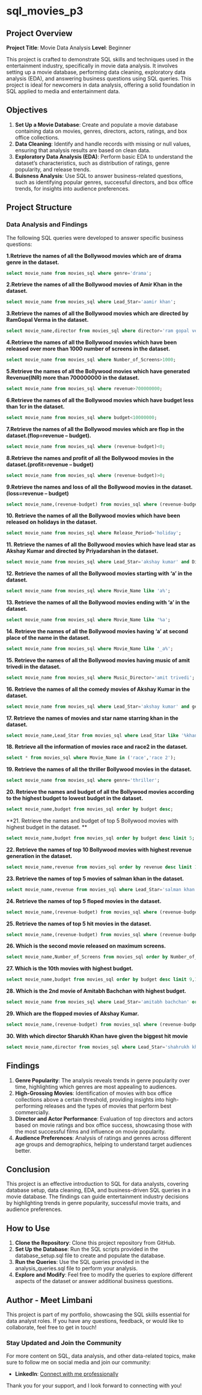 # sql_movies_p3

## Project Overview

**Project Title**: Movie Data Analysis
**Level**: Beginner

This project is crafted to demonstrate SQL skills and techniques used in the entertainment industry, specifically in movie data analysis. It involves setting up a movie database, performing data cleaning, exploratory data analysis (EDA), and answering business questions using SQL queries. This project is ideal for newcomers in data analysis, offering a solid foundation in SQL applied to media and entertainment data.

## Objectives

1. **Set Up a Movie Database**: Create and populate a movie database containing data on movies, genres, directors, actors, ratings, and box office collections.
2. **Data Cleaning**: Identify and handle records with missing or null values, ensuring that analysis results are based on clean data.
3. **Exploratory Data Analysis (EDA)**: Perform basic EDA to understand the dataset’s characteristics, such as distribution of ratings, genre popularity, and release trends.
4. **Buisness Analysis**: Use SQL to answer business-related questions, such as identifying popular genres, successful directors, and box office trends, for insights into audience preferences.

## Project Structure

### Data Analysis and Findings

The following SQL queries were developed to answer specific business questions:

**1.Retrieve the names of all the Bollywood movies 
which are of drama genre in the dataset.**
```sql
select movie_name from movies_sql where genre='drama';
```

**2.Retrieve the names of all the Bollywood 
movies of Amir Khan in the dataset.**
```sql
select movie_name from movies_sql where Lead_Star='aamir khan';
```

**3.Retrieve the names of all the Bollywood 
movies which are directed by RamGopal 
Verma in the dataset.**
```sql
select movie_name,director from movies_sql where director='ram gopal verma';
```

**4.Retrieve the names of all the Bollywood 
movies which have been released over 
more than 1000 number of screens in the 
dataset.**
```sql
select movie_name from movies_sql where Number_of_Screens>1000;
```

**5.Retrieve the names of all the Bollywood 
movies which have generated Revenue(INR)
more than 700000000 in the dataset.**
```sql
select movie_name from movies_sql where revenue>700000000;
```

**6.Retrieve the names of all the Bollywood 
movies which have budget less than 1cr in 
the dataset.**
```sql
select movie_name from movies_sql where budget<10000000;
```

**7.Retrieve the names of all the Bollywood 
movies which are flop in the 
dataset.(flop=revenue – budget).**
```sql
select movie_name from movies_sql where (revenue-budget)<0;
```

**8.Retrieve the names and profit of all the 
Bollywood movies in the
dataset.(profit=revenue – budget)**
```sql
select movie_name from movies_sql where (revenue-budget)>0;
```

**9.Retrieve the names and loss of all the 
Bollywood movies in the
dataset.(loss=revenue – budget)**
```sql
select movie_name,(revenue-budget) from movies_sql where (revenue-budget)<0;
```

**10. Retrieve the names of all the Bollywood 
movies which have been released on 
holidays in the dataset.**
```sql
select movie_name from movies_sql where Release_Period='holiday';
```

**11. Retrieve the names of all the Bollywood 
movies which have lead star as Akshay 
Kumar and directed by Priyadarshan in the
dataset.**
```sql
select movie_name from movies_sql where Lead_Star='akshay kumar' and Director='priyadarshan';
```

**12. Retrieve the names of all the Bollywood 
movies starting with ‘a’ in the dataset.**
```sql
select movie_name from movies_sql where Movie_Name like 'a%';
```

**13. Retrieve the names of all the Bollywood 
movies ending with ‘a’ in the dataset.**
```sql
select movie_name from movies_sql where Movie_Name like '%a';
```

**14. Retrieve the names of all the Bollywood 
movies having ‘a’ at second place of the 
name in the dataset.**
```sql
select movie_name from movies_sql where Movie_Name like '_a%';
```

**15. Retrieve the names of all the Bollywood 
movies having music of amit trivedi in the
dataset.**
```sql
select movie_name from movies_sql where Music_Director='amit trivedi';
```

**16. Retrieve the names of all the comedy 
movies of Akshay Kumar in the dataset.**
```sql
select movie_name from movies_sql where Lead_Star='akshay kumar' and genre='comedy';
```

**17. Retrieve the names of movies and star 
name starring khan in the dataset.**
```sql
select movie_name,Lead_Star from movies_sql where Lead_Star like '%khan';
```

**18. Retrieve all the information of movies 
race and race2 in the dataset.**
```sql
select * from movies_sql where Movie_Name in ('race','race 2');
```

**19. Retrieve the names of all the thriller 
Bollywood movies in the dataset.**
```sql
select movie_name from movies_sql where genre='thriller';
```

**20. Retrieve the names and budget of all the 
Bollywood movies according to the highest 
budget to lowest budget in the dataset.**
```sql
select movie_name,budget from movies_sql order by budget desc;
```

**21. Retrieve the names and budget of top 5 
Bollywood movies with highest budget in 
the dataset. **
```sql
select movie_name,budget from movies_sql order by budget desc limit 5;
```

**22. Retrieve the names of top 10 Bollywood 
movies with highest revenue generation in 
the dataset.**
```sql
select movie_name,revenue from movies_sql order by revenue desc limit 10;
```

**23. Retrieve the names of top 5 movies of 
salman khan in the dataset.**
```sql
select movie_name,revenue from movies_sql where Lead_Star='salman khan' order by revenue desc limit 5;
```

**24. Retrieve the names of top 5 floped movies 
in the dataset.**
```sql
select movie_name,(revenue-budget) from movies_sql where (revenue-budget)<0 order by (revenue-budget) limit 5;
```

**25. Retrieve the names of top 5 hit movies in 
the dataset.**
```sql
select movie_name,(revenue-budget) from movies_sql where (revenue-budget)>0 order by (revenue-budget) desc limit 5;
```

**26. Which is the second movie released on 
maximum screens.**
```sql
select movie_name,Number_of_Screens from movies_sql order by Number_of_Screens desc limit 1,1;
```

**27. Which is the 10th movies with highest 
budget.**
```sql
select movie_name,budget from movies_sql order by budget desc limit 9,1;
```

**28. Which is the 2nd movie of Amitabh 
Bachchan with highest budget.**
```sql
select movie_name from movies_sql where Lead_Star='amitabh bachchan' order by budget desc limit 1,1;
```

**29. Which are the flopped movies of Akshay
Kumar.**
```sql
select movie_name,(revenue-budget) from movies_sql where (revenue-budget)<0 and Lead_Star='akshay kumar';
```

**30. With which director Sharukh Khan have 
given the biggest hit movie**
```sql
select movie_name,director from movies_sql where Lead_Star='shahrukh khan' order by revenue desc limit 1;
```

## Findings

1. **Genre Popularity**: The analysis reveals trends in genre popularity over time, highlighting which genres are most appealing to audiences.
2. **High-Grossing Movies**: Identification of movies with box office collections above a certain threshold, providing insights into high-performing releases and the types of movies that perform best commercially.
3. **Director and Actor Performance**: Evaluation of top directors and actors based on movie ratings and box office success, showcasing those with the most successful films and influence on movie popularity.
4. **Audience Preferences**: Analysis of ratings and genres across different age groups and demographics, helping to understand target audiences better.

## Conclusion
This project is an effective introduction to SQL for data analysts, covering database setup, data cleaning, EDA, and business-driven SQL queries in a movie database. The findings can guide entertainment industry decisions by highlighting trends in genre popularity, successful movie traits, and audience preferences.

## How to Use

1. **Clone the Repository**: Clone this project repository from GitHub.
2. **Set Up the Database**: Run the SQL scripts provided in the database_setup.sql file to create and populate the database.
3. **Run the Queries**: Use the SQL queries provided in the analysis_queries.sql file to perform your analysis.
4. **Explore and Modify**: Feel free to modify the queries to explore different aspects of the dataset or answer additional business questions.

## Author - Meet Limbani
This project is part of my portfolio, showcasing the SQL skills essential for data analyst roles. If you have any questions, feedback, or would like to collaborate, feel free to get in touch!

### Stay Updated and Join the Community
For more content on SQL, data analysis, and other data-related topics, make sure to follow me on social media and join our community:

- **LinkedIn**: [Connect with me professionally](https://www.linkedin.com/in/meet-limbani-6258bb285/)

Thank you for your support, and I look forward to connecting with you!
